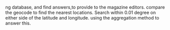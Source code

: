 ng database, and find answers,to provide to the magazine editors.
compare the geocode to find the nearest locations. Search within 0.01 degree on either side of the latitude and longitude.
using the aggregation method to answer this.
